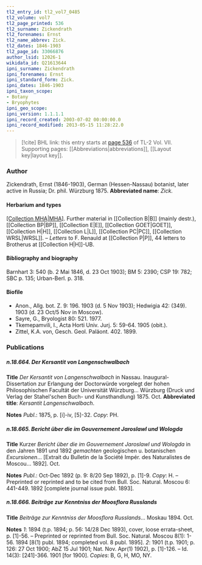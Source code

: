 ```yaml
---
tl2_entry_id: tl2_vol7_0485
tl2_volume: vol7
tl2_page_printed: 536
tl2_surname: Zickendrath
tl2_forenames: Ernst
tl2_name_abbrev: Zick.
tl2_dates: 1846-1903
tl2_page_id: 33066876
author_lsid: 12026-1
wikidata_id: Q21613644
ipni_surname: Zickendrath
ipni_forenames: Ernst
ipni_standard_form: Zick.
ipni_dates: 1846-1903
ipni_taxon_scope: 
- Botany
- Bryophytes
ipni_geo_scope: 
ipni_version: 1.1.1.1
ipni_record_created: 2003-07-02 00:00:00.0
ipni_record_modified: 2013-05-15 11:28:22.0
---
```



> [!cite] BHL link: this entry starts at [page 536](https://www.biodiversitylibrary.org/page/33066876) of TL-2 Vol. VII.
> Supporting pages: [[Abbreviations|abbreviations]], [[Layout key|layout key]].

### Author

Zickendrath, Ernst (1846-1903), German (Hessen-Nassau) botanist, later active in Russia; Dr. phil. Würzburg 1875. 
**Abbreviated name**: *Zick.*

#### Herbarium and types

[[Collection MHA|MHA]](?). Further material in [[Collection B|B]] (mainly destr.), [[Collection BP|BP]], [[Collection E|E]], [[Collection GOET|GOET]], [[Collection H|H]], [[Collection L|L]], [[Collection PC|PC]], [[Collection WRSL|WRSL]]. – *Letters* to F. Renauld at [[Collection P|P]], 44 letters to Brotherus at [[Collection H|H]]-UB.

#### Bibliography and biography

Barnhart 3: 540 (b. 2 Mai 1846, d. 23 Oct 1903); BM 5: 2390; CSP 19: 782; SBC p. 135; Urban-Berl. p. 318.

#### Biofile

- Anon., Allg. bot. Z. 9: 196. 1903 (d. 5 Nov 1903); Hedwigia 42: (349). 1903 (d. 23 Oct/5 Nov in Moscow).
- Sayre, G., Bryologist 80: 521. 1977.
- Tkemepamvili, I., Acta Horti Univ. Jurj. 5: 59-64. 1905 (obit.).
- Zittel, K.A. von, Gesch. Geol. Paläont. 402. 1899.

### Publications

##### n.18.664. Der Kersantit von Langenschwalbach

**Title**
*Der Kersantit von Langenschwalbach* in Nassau. Inaugural-Dissertation zur Erlangung der Doctorwürde vorgelegt der hohen Philosophischen Facultät der Universität Würzburg... Würzburg (Druck und Verlag der Stahel'schen Buch- und Kunsthandlung) 1875. Oct.
**Abbreviated title**: *Kersantit Langenschwalbach*.

**Notes**
*Publ*.: 1875, p. \[i\]-iv, \[5\]-32. *Copy*: PH.

##### n.18.665. Bericht über die im Gouvernement Jaroslawl und Wologda

**Title**
Kurzer *Bericht über die im Gouvernement Jaroslawl und Wologda* in den Jahren 1891 und 1892 *gemachten* geologischen u. botanischen *Excursionen*... \[Extrait du Bulletin de la Société Impér. des Naturalistes de Moscou... 1892\]. Oct.

**Notes**
*Publ*.: Oct-Dec 1892 (p. 9: 8/20 Sep 1892), p. \[1\]-9. *Copy*: H. – Preprinted or reprinted and to be cited from Bull. Soc. Natural. Moscou 6: 441-449. 1892 \[complete journal issue publ. 1893\].

##### n.18.666. Beiträge zur Kenntniss der Moosflora Russlands

**Title**
*Beiträge zur Kenntniss der Moosflora Russlands*... Moskau 1894. Oct.

**Notes**
*1*: 1894 (t.p. 1894; p. 56: 14/28 Dec 1893), cover, loose errata-sheet, p. \[1\]-56. – Preprinted or reprinted from Bull. Soc. Natural. Moscou 8(1): 1-56. 1894 \[8(1) publ. 1894; completed vol. 8 publ. 1895\].
*2*: 1901 (t.p. 1901; p. 126: 27 Oct 1900; AbZ 15 Jul 1901; Nat. Nov. Apr(1) 1902), p. \[1\]-126. – Id. 14(3): \[241\]-366. 1901 \[for 1900\].
*Copies*: B, G, H, MO, NY.

